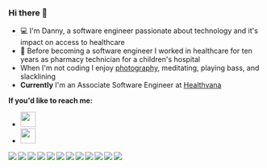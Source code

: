 ### Hi there 👋

<!--
**danny-zero/danny-zero** is a ✨ _special_ ✨ repository because its `README.md` (this file) appears on your GitHub profile.

Here are some ideas to get you started:

- 🔭 I’m currently working on ...
- 🌱 I’m currently learning ...
- 👯 I’m looking to collaborate on ...
- 🤔 I’m looking for help with ...
- 💬 Ask me about ...
- 📫 How to reach me: ...
- 😄 Pronouns: ...
- ⚡ Fun fact: ...
-->
* :computer: I'm Danny, a software engineer passionate about technology and it's impact on access to healthcare
* :hospital: Before becoming a software engineer I worked in healthcare for ten years as pharmacy technician for a children's hospital
* When I'm not coding I enjoy [photography](https://dannylphotography.com), meditating, playing bass, and slacklining
* **Currently** I'm an Associate Software Engineer at [Healthvana](https://healthvana.com)

**If you'd like to reach me:**
* <a href="mailto:dlahamar@gmail.com" target="_blank"><img style="height:30px;" src="https://img.icons8.com/external-kmg-design-basic-outline-kmg-design/32/000000/external-email-business-management-kmg-design-basic-outline-kmg-design.png"/></a>
* <a href="https://linkedin.com/in/daniellahamar" target="_blank"><img style="height:30px;" src="https://img.icons8.com/ios-filled/50/000000/linkedin.png"/></a>


<img align="left" img src="https://img.icons8.com/color/48/000000/javascript--v1.png"/>
<img align="left" img src="https://img.icons8.com/color/48/000000/typescript.png"/>
<img align="left" img src="https://img.icons8.com/color/48/000000/html-5--v1.png"/>
<img align="left" img src="https://img.icons8.com/color/48/000000/css3.png"/>
<img align="left" img src="https://img.icons8.com/color/48/000000/react-native.png"/>
<img align="left" img src="https://img.icons8.com/color/48/000000/redux.png"/>
<img align="left" img src="https://img.icons8.com/color/48/000000/nodejs.png"/>
<img align="left" img src="https://img.icons8.com/ios-glyphs/48/000000/github.png"/>
<img align="left" img src="https://img.icons8.com/color/48/000000/heroku.png"/>
<img align="left" img src="https://img.icons8.com/color/48/000000/postgreesql.png"/>
<img align="left" img src="https://img.icons8.com/color/48/000000/graphql.png"/>
<img align="left" img src="https://img.icons8.com/color/48/000000/webpack.png"/>
